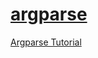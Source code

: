 # [argparse](https://docs.python.org/3/library/argparse.html)

[Argparse Tutorial](https://docs.python.org/3/howto/argparse.html)
